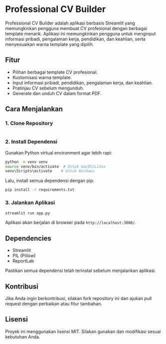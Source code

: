 # Professional CV Builder

Professional CV Builder adalah aplikasi berbasis Streamlit yang memungkinkan pengguna membuat CV profesional dengan berbagai template menarik. Aplikasi ini memungkinkan pengguna untuk menginput informasi pribadi, pengalaman kerja, pendidikan, dan keahlian, serta menyesuaikan warna template yang dipilih.

## Fitur
- Pilihan berbagai template CV profesional.
- Kustomisasi warna template.
- Input informasi pribadi, pendidikan, pengalaman kerja, dan keahlian.
- Pratinjau CV sebelum mengunduh.
- Generate dan unduh CV dalam format PDF.

## Cara Menjalankan

### 1. Clone Repository
```sh

```

### 2. Install Dependensi
Gunakan Python virtual environment agar lebih rapi:
```sh
python -m venv venv
source venv/bin/activate  # Untuk macOS/Linux
venv\Scripts\activate    # Untuk Windows
```

Lalu, install semua dependensi dengan pip:
```sh
pip install -r requirements.txt
```

### 3. Jalankan Aplikasi
```sh
streamlit run app.py
```

Aplikasi akan berjalan di browser pada `http://localhost:3000/`.


## Dependencies
- Streamlit
- PIL (Pillow)
- ReportLab

Pastikan semua dependensi telah terinstal sebelum menjalankan aplikasi.

## Kontribusi
Jika Anda ingin berkontribusi, silakan fork repository ini dan ajukan pull request dengan perbaikan atau fitur tambahan.

## Lisensi
Proyek ini menggunakan lisensi MIT. Silakan gunakan dan modifikasi sesuai kebutuhan Anda.


